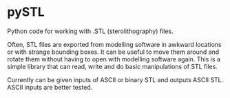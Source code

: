 pySTL
=====

Python code for working with .STL (sterolithography) files.  

Often, STL files are exported from modelling software in awkward locations or with strange bounding boxes.  It can be useful to move them around and rotate them without having to open with modelling software again.  This is a simple library that can read, write and do basic manipulations of STL files.  

Currently can be given inputs of ASCII or binary STL and outputs ASCII STL.  ASCII inputs are better tested.
